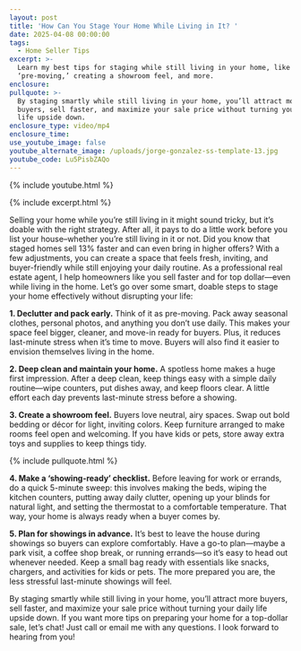 ```yaml
---
layout: post
title: 'How Can You Stage Your Home While Living in It? '
date: 2025-04-08 00:00:00
tags:
  - Home Seller Tips
excerpt: >-
  Learn my best tips for staging while still living in your home, like
  ‘pre-moving,’ creating a showroom feel, and more. 
enclosure:
pullquote: >-
  By staging smartly while still living in your home, you’ll attract more
  buyers, sell faster, and maximize your sale price without turning your daily
  life upside down.
enclosure_type: video/mp4
enclosure_time:
use_youtube_image: false
youtube_alternate_image: /uploads/jorge-gonzalez-ss-template-13.jpg
youtube_code: Lu5PisbZAQo
---
```

{% include youtube.html %}

{% include excerpt.html %}

Selling your home while you’re still living in it might sound tricky, but it’s doable with the right strategy. After all, it pays to do a little work before you list your house–whether you’re still living in it or not. Did you know that staged homes sell 13% faster and can even bring in higher offers? With a few adjustments, you can create a space that feels fresh, inviting, and buyer-friendly while still enjoying your daily routine. As a professional real estate agent, I help homeowners like you sell faster and for top dollar—even while living in the home. Let’s go over some smart, doable steps to stage your home effectively without disrupting your life:

**1\. Declutter and pack early.** Think of it as pre-moving. Pack away seasonal clothes, personal photos, and anything you don’t use daily. This makes your space feel bigger, cleaner, and move-in ready for buyers. Plus, it reduces last-minute stress when it’s time to move. Buyers will also find it easier to envision themselves living in the home.

**2\. Deep clean and maintain your home.** A spotless home makes a huge first impression. After a deep clean, keep things easy with a simple daily routine—wipe counters, put dishes away, and keep floors clear. A little effort each day prevents last-minute stress before a showing.

**3\. Create a showroom feel.** Buyers love neutral, airy spaces. Swap out bold bedding or décor for light, inviting colors. Keep furniture arranged to make rooms feel open and welcoming. If you have kids or pets, store away extra toys and supplies to keep things tidy.

{% include pullquote.html %}

**4\. Make a ‘showing-ready’ checklist.** Before leaving for work or errands, do a quick 5-minute sweep: this involves making the beds, wiping the kitchen counters, putting away daily clutter, opening up your blinds for natural light, and setting the thermostat to a comfortable temperature. That way, your home is always ready when a buyer comes by.

**5\. Plan for showings in advance.** It’s best to leave the house during showings so buyers can explore comfortably. Have a go-to plan—maybe a park visit, a coffee shop break, or running errands—so it’s easy to head out whenever needed. Keep a small bag ready with essentials like snacks, chargers, and activities for kids or pets. The more prepared you are, the less stressful last-minute showings will feel.

By staging smartly while still living in your home, you’ll attract more buyers, sell faster, and maximize your sale price without turning your daily life upside down. If you want more tips on preparing your home for a top-dollar sale, let’s chat! Just call or email me with any questions. I look forward to hearing from you!